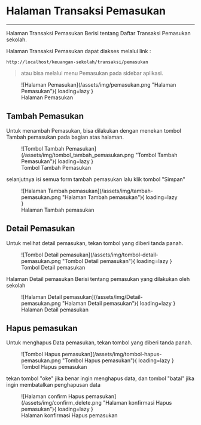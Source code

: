# Halaman Transaksi Pemasukan
---
Halaman Transaksi Pemasukan Berisi tentang Daftar Transaksi Pemasukan sekolah.

Halaman Transaksi Pemasukan dapat diakses melalui link :

    http://localhost/keuangan-sekolah/transaksi/pemasukan

> atau bisa melalui menu Pemasukan pada sidebar aplikasi.

<figure markdown>
  ![Halaman Pemasukan](/assets/img/pemasukan.png "Halaman Pemasukan"){ loading=lazy }
  <figcaption>Halaman Pemasukan</figcaption>
</figure>

## Tambah Pemasukan

Untuk menambah Pemasukan, bisa dilakukan dengan menekan tombol Tambah pemasukan pada bagian atas halaman.

<figure markdown>
  ![Tombol Tambah Pemasukan](/assets/img/tombol_tambah_pemasukan.png "Tombol Tambah Pemasukan"){ loading=lazy }
  <figcaption>Tombol Tambah Pemasukan</figcaption>
</figure>

selanjutnya isi semua form tambah pemasukan lalu klik tombol "Simpan"

<figure markdown>
  ![Halaman Tambah pemasukan](/assets/img/tambah-pemasukan.png "Halaman Tambah pemasukan"){ loading=lazy }
  <figcaption>Halaman Tambah pemasukan</figcaption>
</figure>

## Detail Pemasukan

Untuk melihat detail pemasukan, tekan tombol yang diberi tanda panah.

<figure markdown>
  ![Tombol Detail pemasukan](/assets/img/tombol-detail-pemasukan.png "Tombol Detail pemasukan"){ loading=lazy }
  <figcaption>Tombol Detail pemasukan</figcaption>
</figure>

Halaman Detail pemasukan Berisi tentang pemasukan yang dilakukan oleh sekolah

<figure markdown>
  ![Halaman Detail pemasukan](/assets/img/Detail-pemasukan.png "Halaman Detail pemasukan"){ loading=lazy }
  <figcaption>Halaman Detail pemasukan</figcaption>
</figure>

## Hapus pemasukan

Untuk menghapus Data pemasukan, tekan tombol yang diberi tanda panah.

<figure markdown>
  ![Tombol Hapus pemasukan](/assets/img/tombol-hapus-pemasukan.png "Tombol Hapus pemasukan"){ loading=lazy }
  <figcaption>Tombol Hapus pemasukan</figcaption>
</figure>

tekan tombol "oke" jika benar ingin menghapus data, dan tombol "batal" jika ingin membatalkan penghapusan data

<figure markdown>
  ![Halaman confirm Hapus pemasukan](/assets/img/confirm_delete.png "Halaman konfirmasi Hapus pemasukan"){ loading=lazy }
  <figcaption>Halaman konfirmasi Hapus pemasukan</figcaption>
</figure>